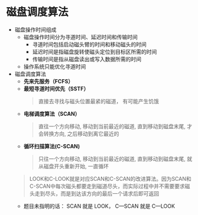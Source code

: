 # 磁盘调度算法


* 磁盘操作时间组成
    * 磁盘操作时间分为寻道时间、延迟时间和传输时间
        * 寻道时间包括启动磁头臂的时间和移动磁头的时间
        * 延迟时间是指磁盘旋转使磁头定位到目标区所需的时间
        * 传输时间是指从磁盘读出或写入数据所需的时间
    * 操作系统只能优化寻道时间
* 磁盘调度算法
    * **先来先服务（FCFS）**
    * **最短寻道时间优先（SSTF）**
	    > 直接去寻找与磁头位置最紧的磁道， 有可能产生饥饿
    * **电梯调度算法（SCAN）**
	    > 直往一个方向移动, 移动到当前最近的磁道, 直到移动到磁盘末尾, 才会转换方向, 之后移动到离它最近的
    * **循环扫描算法(C-SCAN)**
	    > 只往一个方向移动, 移动到当前最近的磁道, 直到移动到磁盘末尾, 就从磁盘开头重新开始, 一直循环
    > LOOK和C-LOOK就是对应SCAN和C-SCAN的改进算法。因为SCAN和C-SCAN中每次磁头都要走到磁道尽头，而实际过程中并不需要要求磁头走到尽头，而是到达该方向的最后一个请求后即可返回
    * 题目未指明的话： SCAN 就是 LOOK， C—SCAN 就是 C—LOOK